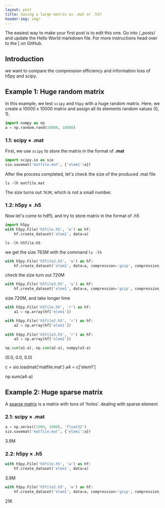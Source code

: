 ```yaml
---
layout: post
title: Saving a large matrix as .mat or .h5?
header-img: img/
---
```


The easiest way to make your first post is to edit this one. Go into /_posts/ and update the Hello World markdown file. For more instructions head over to the [ on GitHub.


## Introduction

we want to compare the compression efficiency and information loss of h5py and scipy. 

## Example 1: Huge random matrix
In this example, we test `scipy` and `h5py` with a huge random matrix. Here, we create a 10000 x 10000 matrix and assign all its elements random values (0, 1).
```python
import numpy as np
a = np.random.rand(10000, 10000)
```
### 1.1: scipy &#xd7; .mat
First, we use `scipy` to store the matrix in the format of <strong>.mat</strong>
```python
import scipy.io as sio
sio.savemat('matfile.mat', {'elem1':a})
```

After the process completed, let's check the size of the produced .mat file
```ccs
ls -lh matfile.mat
```
The size turns out `763M`, which is not a small number.

### 1.2: h5py &#xd7; .h5
Now let's come to hdf5, and try to store matrix in the format of .h5

```python
import h5py
with h5py.File('h5file.h5', 'w') as hf:
    hf.create_dataset('elem1', data=a)
```

```ccs
ls -lh h5file.h5
```


we get the size 763M with the command `ls -lh`

```python
with h5py.File('h5file2.h5', 'w') as hf:
    hf.create_dataset('elem1', data=a, compression='gzip', compression_opts=9)
```
check the size turn out 720M
```python
with h5py.File('h5file3.h5', 'w') as hf:
    hf.create_dataset('elem1', data=a, compression='gzip', compression_opts=4)
```
size 720M, and take longer time
```python
with h5py.File('h5file.h5', 'r') as hf:
    a1 = np.array(hf['elem1'])

with h5py.File('h5file2.h5', 'r') as hf:
    a2 = np.array(hf['elem1'])
    
with h5py.File('h5file3.h5', 'r') as hf:
    a3 = np.array(hf['elem1'])

np.sum(a1-a), np.sum(a2-a), numpy(a3-a)
```
(0.0, 0.0, 0.0)

c = sio.loadmat('matfile.mat')
a4 = c['elem1']

np.sum(a4-a)


## Example 2: Huge sparse matrix

A [sparse matrix](https://en.wikipedia.org/wiki/Sparse_matrix) is a matrix with tons of 'holes'.
dealing with sparse element

### 2.1: scipy &#xd7; .mat
```python
a = np.zeros((1000, 1000), 'float32')
sio.savemat('matfile.mat', {'elem1':a})
```
3.9M
### 2.2: h5py &#xd7; .h5
```python
with h5py.File('h5file.h5', 'w') as hf:
    hf.create_dataset('elem1', data=a)
```
3.9M
```python
with h5py.File('h5file2.h5', 'w') as hf:
    hf.create_dataset('elem1', data=a, compression='gzip', compression_opts=9)
```
21K



